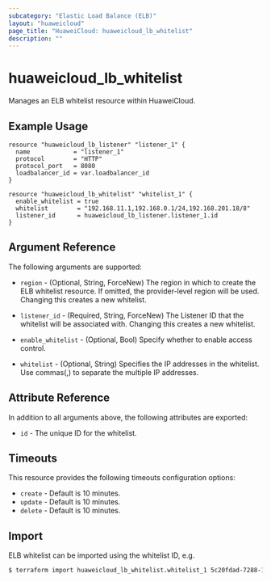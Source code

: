```yaml
---
subcategory: "Elastic Load Balance (ELB)"
layout: "huaweicloud"
page_title: "HuaweiCloud: huaweicloud_lb_whitelist"
description: ""
---
```


# huaweicloud_lb_whitelist

Manages an ELB whitelist resource within HuaweiCloud.

## Example Usage

```hcl
resource "huaweicloud_lb_listener" "listener_1" {
  name            = "listener_1"
  protocol        = "HTTP"
  protocol_port   = 8080
  loadbalancer_id = var.loadbalancer_id
}

resource "huaweicloud_lb_whitelist" "whitelist_1" {
  enable_whitelist = true
  whitelist        = "192.168.11.1,192.168.0.1/24,192.168.201.18/8"
  listener_id      = huaweicloud_lb_listener.listener_1.id
}
```

## Argument Reference

The following arguments are supported:

* `region` - (Optional, String, ForceNew) The region in which to create the ELB whitelist resource. If omitted, the
  provider-level region will be used. Changing this creates a new whitelist.

* `listener_id` - (Required, String, ForceNew) The Listener ID that the whitelist will be associated with. Changing this
  creates a new whitelist.

* `enable_whitelist` - (Optional, Bool) Specify whether to enable access control.

* `whitelist` - (Optional, String) Specifies the IP addresses in the whitelist. Use commas(,) to separate the multiple
  IP addresses.

## Attribute Reference

In addition to all arguments above, the following attributes are exported:

* `id` - The unique ID for the whitelist.

## Timeouts

This resource provides the following timeouts configuration options:

* `create` - Default is 10 minutes.
* `update` - Default is 10 minutes.
* `delete` - Default is 10 minutes.

## Import

ELB whitelist can be imported using the whitelist ID, e.g.

```bash
$ terraform import huaweicloud_lb_whitelist.whitelist_1 5c20fdad-7288-11eb-b817-0255ac10158b
```
